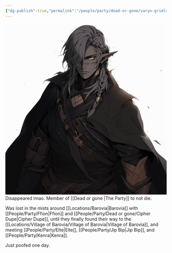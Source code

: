 ```yaml
---
{"dg-publish":true,"permalink":"/people/party/dead-or-gone/varyn-grimlance/"}
---
```


![VarynGrimlance.jpg|500](/img/user/Images/VarynGrimlance.jpg)
Disappeared lmao.
Member of [[Dead or gone \|The Party]] to not die.

Was lost in the mists around [[Locations/Barovia\|Barovia]] with [[People/Party/Ffion\|Ffion]] and [[People/Party/Dead or gone/Cipher Dupe\|Cipher Dupe]], until they finally found their way to the [[Locations/Village of Barovia/Village of Barovia\|Village of Barovia]], and meeting [[People/Party/Elte\|Elte]], [[People/Party/Jip Bip\|Jip Bip]], and [[People/Party/Kenra\|Kenra]].

Just poofed one day.